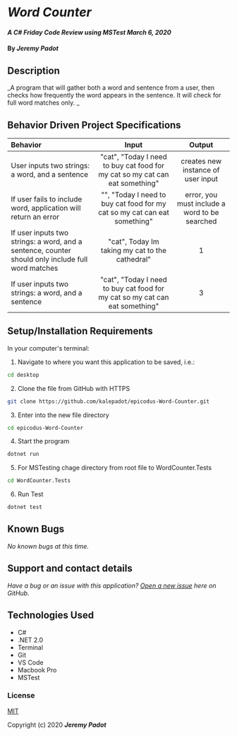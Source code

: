 # _Word Counter_

#### _A C# Friday Code Review using MSTest March 6, 2020_

#### By _**Jeremy Padot**_


## Description

_A program that will gather both a word and sentence from a user, then checks how frequently the word appears in the sentence. It will check for full word matches only. _



## Behavior Driven Project Specifications

| Behavior | Input | Output |
|:---|:---:|:---:|
| User inputs two strings: a word, and a sentence| "cat", "Today I need to buy cat food for my cat so my cat can eat something" | creates new instance of user input |
| If user fails to include word, application will return an error | "", "Today I need to buy cat food for my cat so my cat can eat something"| error, you must include a word to be searched |
| If user inputs two strings: a word, and a sentence, counter should only include full word matches| "cat", Today Im taking my cat to the cathedral" | 1 |
| If user inputs two strings: a word, and a sentence| "cat", "Today I need to buy cat food for my cat so my cat can eat something" | 3 |

## Setup/Installation Requirements

In your computer's terminal:

1. Navigate to where you want this application to be saved, i.e.:
```sh
cd desktop
```
2. Clone the file from GitHub with HTTPS
```sh
git clone https://github.com/kalepadot/epicodus-Word-Counter.git
```
3.  Enter into the new file directory
```sh
cd epicodus-Word-Counter
```
4.  Start the program
```sh
dotnet run
```
5. For MSTesting chage directory from root file to WordCounter.Tests
```sh
cd WordCounter.Tests
```
6. Run Test
```sh
dotnet test
```


## Known Bugs

_No known bugs at this time._

## Support and contact details

_Have a bug or an issue with this application? [Open a new issue](https://github.com/kalepadot/epicodus-Word-Counter/issues) here on GitHub._

## Technologies Used

* C#
* .NET 2.0
* Terminal
* Git
* VS Code
* Macbook Pro
* MSTest

### License

[MIT](https://choosealicense.com/licenses/mit/)

Copyright (c) 2020 **_Jeremy Padot_**